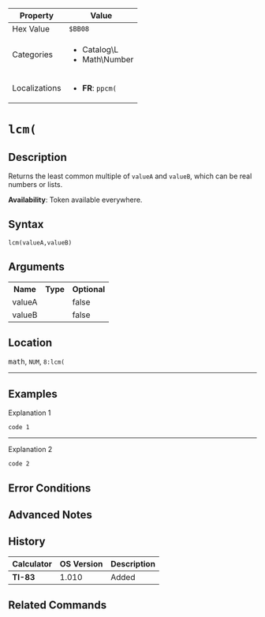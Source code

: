 | Property      | Value |
|---------------|-------|
| Hex Value     | `$BB08`|
| Categories    | <ul><li>Catalog\L</li><li>Math\Number</li></ul> |
| Localizations | <ul><li><b>FR</b>: `ppcm(`</li></ul> |

# `lcm(`

## Description
Returns the least common multiple of `valueA` and `valueB`, which can be real numbers or lists.


<b>Availability</b>: Token available everywhere.

## Syntax
`lcm(valueA,valueB)`

## Arguments
<table>
<tr><th>Name</th><th>Type</th><th>Optional</th></tr>

<tr><td>valueA</td><td></td><td>false</td></tr>

<tr><td>valueB</td><td></td><td>false</td></tr>

</table>

## Location
<kbd>math</kbd>, `NUM`, `8:lcm(`
<hr>

## Examples

Explanation 1
```ti-basic
code 1
```
---
Explanation 2
```ti-basic
code 2
```

## Error Conditions


## Advanced Notes


## History
| Calculator | OS Version | Description |
|------------|------------|-------------|
| <b>TI-83</b> | 1.010 | Added

## Related Commands

    
